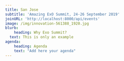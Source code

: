 ```yaml
---
title: San Jose
subtitle: 'Amazing ExO Summit, 24-26 September 2019'
joinURL: 'http://localhost:8000/api/events'
image: /img/innovation-561388_1920.jpg
blurb:
    heading: Why Exo Summit?
  text: This is only an example
agenda:
    heading: Agenda
    text: "Add here your agenda"
---
```


